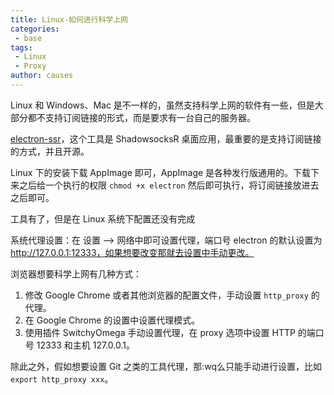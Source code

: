 ```yaml
---
title: Linux-如何进行科学上网
categories:
 - base
tags:
 - Linux
 - Proxy
author: causes
---
```


Linux 和 Windows、Mac 是不一样的，虽然支持科学上网的软件有一些，但是大部分都不支持订阅链接的形式，而是要求有一台自己的服务器。

[electron-ssr](https://github.com/qingshuisiyuan/electron-ssr-backup/releases)，这个工具是 ShadowsocksR 桌面应用，最重要的是支持订阅链接的方式，并且开源。

Linux 下的安装下载 AppImage 即可，AppImage 是各种发行版通用的。下载下来之后给一个执行的权限 `chmod +x electron` 然后即可执行，将订阅链接放进去之后即可。

工具有了，但是在 Linux 系统下配置还没有完成

系统代理设置：在 设置 --> 网络中即可设置代理，端口号 electron 的默认设置为 http://127.0.0.1:12333，如果想要改变那就去设置中手动更改。


浏览器想要科学上网有几种方式：

1. 修改 Google Chrome 或者其他浏览器的配置文件，手动设置 `http_proxy` 的代理。
2. 在 Google Chrome 的设置中设置代理模式。
3. 使用插件 SwitchyOmega 手动设置代理，在 proxy 选项中设置 HTTP 的端口号 12333 和主机 127.0.0.1。

除此之外，假如想要设置 Git 之类的工具代理，那:wq么只能手动进行设置，比如 `export http_proxy xxx`。
